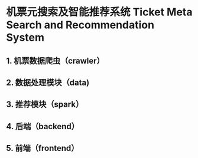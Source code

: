 # 机票元搜索及智能推荐系统 Ticket Meta Search and Recommendation System

## 1. 机票数据爬虫（crawler）

## 2. 数据处理模块（data)

## 3. 推荐模块（spark）

## 4. 后端（backend）

## 5. 前端（frontend）


